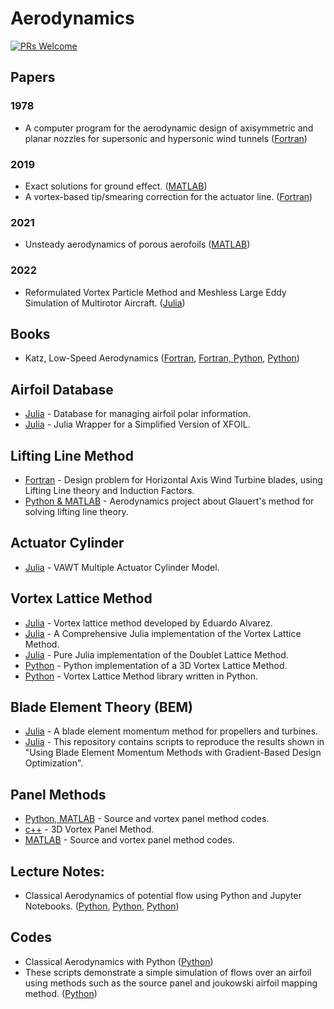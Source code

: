 # Aerodynamics

[![PRs Welcome](https://img.shields.io/badge/PRs-welcome-brightgreen.svg?style=flat-square)](http://makeapullrequest.com)


## Papers

### 1978
* A computer program for the aerodynamic design of axisymmetric and planar nozzles for supersonic and hypersonic wind tunnels ([Fortran](https://github.com/aldorona/contur))

### 2019
* Exact solutions for ground effect. ([MATLAB](https://github.com/baddoo/ground-effect))
* A vortex-based tip/smearing correction for the actuator line. ([Fortran](https://github.com/AlexMeyerForstingDTU/Actuator-Line-Smearing-Correction))

### 2021
* Unsteady aerodynamics of porous aerofoils ([MATLAB](https://github.com/baddoo/unsteady-porous-aerofoils))

### 2022
* Reformulated Vortex Particle Method and Meshless Large Eddy Simulation of Multirotor Aircraft. ([Julia](https://github.com/byuflowlab/FLOWUnsteady/releases/tag/v3.1.0))

## Books
* Katz, Low-Speed Aerodynamics ([Fortran](https://github.com/cibinjoseph/KatzPlotkin), [Fortran, Python](https://github.com/joelguerrero/low_speed_aerodynamics_KatzPlotkin), [Python](https://github.com/alwinw/KatzPlotkinPy))

## Airfoil Database
* [Julia](https://github.com/byuflowlab/AirfoilDatabase.jl) - Database for managing airfoil polar information.
* [Julia](https://github.com/byuflowlab/Xfoil.jl) - Julia Wrapper for a Simplified Version of XFOIL.

## Lifting Line Method
* [Fortran](https://github.com/ogniandantchev/llopt-hawt) - Design problem for Horizontal Axis Wind Turbine blades, using Lifting Line theory and Induction Factors.
* [Python & MATLAB](https://github.com/yuriachermann/Aerodynamics-Project) - Aerodynamics project about Glauert's method for solving lifting line theory.

## Actuator Cylinder
* [Julia](https://github.com/byuflowlab/vawt-ac) - VAWT Multiple Actuator Cylinder Model.


## Vortex Lattice Method
* [Julia](https://github.com/byuflowlab/FLOWVLM) - Vortex lattice method developed by Eduardo Alvarez.
* [Julia](https://github.com/byuflowlab/VLM.jl) - A Comprehensive Julia implementation of the Vortex Lattice Method.
* [Julia](https://github.com/byuflowlab/DLM.jl) - Pure Julia implementation of the Doublet Lattice Method.
* [Python](https://github.com/ggruszczynski/pyVLM) - Python implementation of a 3D Vortex Lattice Method.
* [Python](https://github.com/aqreed/PyVLM) - Vortex Lattice Method library written in Python.


## Blade Element Theory (BEM)
* [Julia](https://github.com/byuflowlab/CCBlade.jl) - A blade element momentum method for propellers and turbines.
* [Julia](https://github.com/byuflowlab/ning2020-bem) - This repository contains scripts to reproduce the results shown in "Using Blade Element Momentum Methods with Gradient-Based Design Optimization".

## Panel Methods
* [Python, MATLAB](https://github.com/jte0419/Panel_Methods) - Source and vortex panel method codes.
* [c++](https://github.com/pranavladkat/3dVPM) - 3D Vortex Panel Method.
* [MATLAB](https://github.com/jte0419/Panel_Methods) - Source and vortex panel method codes.

## Lecture Notes:
*  Classical Aerodynamics of potential flow using Python and Jupyter Notebooks. ([Python](https://github.com/barbagroup/AeroPython), [Python](https://github.com/barbagroup/AeroPython-studentprojects2017), [Python](https://github.com/barbagroup/AeroPython-studentprojects2015))

## Codes
* Classical Aerodynamics with Python ([Python](https://github.com/barbagroup/AeroPython))
* These scripts demonstrate a simple simulation of flows over an airfoil using methods such as the source panel and joukowski airfoil mapping method. ([Python](https://github.com/a-heintz/simulating-flows-over-an-airfoil))
